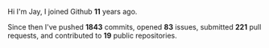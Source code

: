 Hi I'm Jay, I joined Github **11** years ago.

Since then I've pushed **1843** commits, opened **83** issues, submitted **221** pull requests, and contributed to **19** public repositories.
